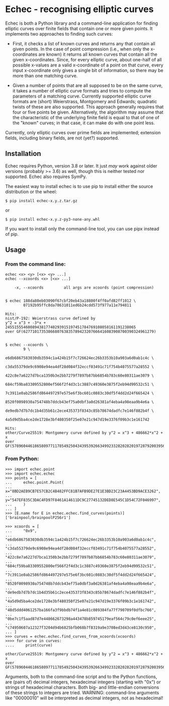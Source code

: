 
Echec - recognising elliptic curves
===================================

Echec is both a Python library and a command-line application for finding
elliptic curves over finite fields that contain one or more given points.
It implements two approaches to finding such curves:

*   First, it checks a list of known curves and returns any that contain all
    given points. In the case of point compression (i.e., when only the
    x-coordinates are known) it returns all known curves that contain all
    the given x-coordinates. Since, for every elliptic curve, about one-half
    of all possible x-values are a valid x-coordinate of a point on that curve,
    every input x-coordinate only gives a single bit of information,
    so there may be more than one matching curve.

*   Given a number of points that are all supposed to be on the same curve,
    it takes a number of elliptic curve formats and tries to compute the
    parameters of a matching curve. Currently supported elliptic curve formats
    are (short) Weierstrass, Montgomery and Edwards; quadratic twists of these
    are also supported. This approach generally requires that four or five
    points be given. Alternatively, the algorithm may assume that the
    characteristic of the underlying finite field is equal to that of one of
    the "known" curves; in that case, it can make do with one point less.

Currently, only elliptic curves over prime fields are implemented; extension
fields, including binary fields, are not (yet?) supported.


Installation
------------

Echec requires Python, version 3.8 or later.
It just *may* work against older versions (probably >= 3.6) as well, though this
is neither tested nor supported. Echec also requires SymPy.

The easiest way to install echec is to use pip to install either the source
distribution or the wheel:

    $ pip install echec-x.y.z.tar.gz

or

    $ pip install echec-x.y.z-py3-none-any.whl

If you want to install only the command-line tool, you can use pipx instead of
pip.


Usage
-----

### From the command line:

    echec <x> <y> [<x> <y> ...]
    echec --xcoords <x> [<x> ...]

        -x, --xcoords         all args are xcoords (point compression)


    $ echec 188da80eb03090f67cbf20eb43a18800f4ff0afd82ff1012 \
            07192b95ffc8da78631011ed6b24cdd573f977a11e794811

    Hits:
    nist/P-192: Weierstrass curve defined by
    y^2 = x^3 + -3*x + 2455155546008943817740293915197451784769108058161191238065
    over GF(6277101735386680763835789423207666416083908700390324961279)


    $ echec --xcoords \
            9 \
            e6db6867583030db3594c1a424b15f7c726624ec26b3353b10a903a6d0ab1c4c \
            c3da55379de9c6908e94ea4df28d084f32eccf03491c71f754b4075577a28552 \
            422c8e7a6227d7bca1350b3e2bb7279f7897b87bb6854b783c60e80311ae3079 \
            684cf59ba83309552800ef566f2f4d3c1c3887c49360e3875f2eb94d99532c51 \
            7c3911e0ab2586fd864497297e575e6f3bc601c0883c30df5f4dd2d24f665424 \
            8520f0098930a754748b7ddcb43ef75a0dbf3a0d26381af4eba4a98eaa9b4e6a \
            de9edb7d7b7dc1b4d35b61c2ece435373f8343c85b78674dadfc7e146f882b4f \
            4a5d9d5ba4ce2de1728e3bf480350f25e07e21c947d19e3376f09b3c1e161742

    Hits:
    other/Curve25519: Montgomery curve defined by y^2 = x^3 + 486662*x^2 + x
    over GF(57896044618658097711785492504343953926634992332820282019728792003956564819949)


### From Python:

    >>> import echec.point
    >>> import echec.echec
    >>> points = [
    ...     echec.point.Point(
    ...         x="8BD2AEB9CB7E57CB2C4B482FFC81B7AFB9DE27E1E3BD23C23A4453BD9ACE3262",
    ...         y="547EF835C3DAC4FD97F8461A14611DC9C27745132DED8E545C1D54C72F046997",
    ...     )
    ... ]
    >>> [E.name for E in echec.echec.find_curves(points)]
    ['brainpool/brainpoolP256r1']

    >>> xcoords = [
    ...     "0x9",
    ...     "e6db6867583030db3594c1a424b15f7c726624ec26b3353b10a903a6d0ab1c4c",
    ...     "c3da55379de9c6908e94ea4df28d084f32eccf03491c71f754b4075577a28552",
    ...     "422c8e7a6227d7bca1350b3e2bb7279f7897b87bb6854b783c60e80311ae3079",
    ...     "684cf59ba83309552800ef566f2f4d3c1c3887c49360e3875f2eb94d99532c51",
    ...     "7c3911e0ab2586fd864497297e575e6f3bc601c0883c30df5f4dd2d24f665424",
    ...     "8520f0098930a754748b7ddcb43ef75a0dbf3a0d26381af4eba4a98eaa9b4e6a",
    ...     "de9edb7d7b7dc1b4d35b61c2ece435373f8343c85b78674dadfc7e146f882b4f",
    ...     "4a5d9d5ba4ce2de1728e3bf480350f25e07e21c947d19e3376f09b3c1e161742",
    ...     "48d5ddd4061257ba166fa3f9bbdb74f1a4e81c089384fa77f790709f0dfbc766",
    ...     "0be7c1f5aad87d7e448662673298a443478b859745179eaf564c79c0ef6eee25",
    ...     "c74950607a12327f3204d94b6825bfb068b7f8319a9e3708ed3d43ce8130c950",
    ... ]
    >>> curves = echec.echec.find_curves_from_xcoords(xcoords)
    >>>> for curve in curves:
    ....     print(curve)

    other/Curve25519: Montgomery curve defined by y^2 = x^3 + 486662*x^2 + x
    over GF(57896044618658097711785492504343953926634992332820282019728792003956564819949)


Arguments, both to the command-line script and to the Python functions,
are (pairs of) decimal integers, hexadecimal integers (starting with "0x")
or strings of hexadecimal characters. Both big- and little-endian conversions
of these strings to integers are tried.
WARNING: command-line arguments like "00000010" will be interpreted as decimal
integers, not as hexadecimal!
